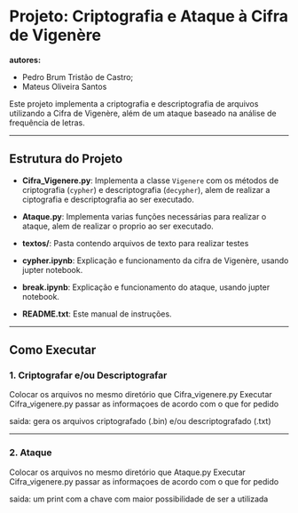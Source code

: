 # Projeto: Criptografia e Ataque à Cifra de Vigenère

**autores:**
- Pedro Brum Tristão de Castro; 
- Mateus Oliveira Santos


Este projeto implementa a criptografia e descriptografia de arquivos utilizando a Cifra de Vigenère, além de um ataque baseado na análise de frequência de letras.

---

## Estrutura do Projeto

- **Cifra_Vigenere.py**: Implementa a classe `Vigenere` com os métodos de criptografia (`cypher`) e descriptografia (`decypher`),
  alem de realizar a ciptografia e descriptografia ao ser executado.

- **Ataque.py**: Implementa varias funções necessárias para realizar o ataque, alem de realizar o proprio ao ser executado.

- **textos/**: Pasta contendo arquivos de texto para realizar testes

- **cypher.ipynb**: Explicação e funcionamento da cifra de Vigenère, usando jupter notebook.

- **break.ipynb**: Explicação e funcionamento do ataque, usando jupter notebook.

- **README.txt**: Este manual de instruções.

---

## Como Executar

### 1. Criptografar e/ou Descriptografar

Colocar os arquivos no mesmo diretório que Cifra_vigenere.py
Executar Cifra_vigenere.py
passar as informaçoes de acordo com o que for pedido

saida: 
gera os arquivos criptografado (.bin) e/ou descriptografado (.txt)

---

### 2. Ataque

Colocar os arquivos no mesmo diretório que Ataque.py
Executar Cifra_vigenere.py
passar as informaçoes de acordo com o que for pedido

saida:
um print com a chave com maior possibilidade de ser a utilizada


